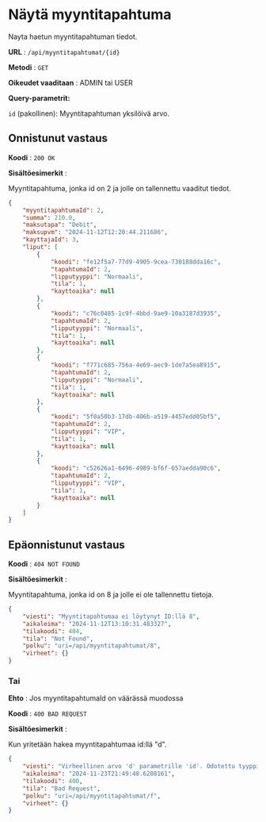 # Näytä myyntitapahtuma

Nayta haetun myyntitapahtuman tiedot.

**URL** : `/api/myyntitapahtumat/{id}`

**Metodi** : `GET`

**Oikeudet vaaditaan** : ADMIN tai USER

**Query-parametrit:** 

`id` (pakollinen): Myyntitapahtuman yksilöivä arvo.


## Onnistunut vastaus

**Koodi** : `200 OK`

**Sisältöesimerkit** :

Myyntitapahtuma, jonka id on 2 ja jolle on tallennettu vaaditut tiedot.

```json
{
    "myyntitapahtumaId": 2,
    "summa": 210.0,
    "maksutapa": "Debit",
    "maksupvm": "2024-11-12T12:20:44.211686",
    "kayttajaId": 3,
    "liput": [
        {
            "koodi": "fe12f5a7-77d9-4905-9cea-730188dda16c",
            "tapahtumaId": 2,
            "lipputyyppi": "Normaali",
            "tila": 1,
            "kayttoaika": null
        },
        {
            "koodi": "c76c0485-1c9f-4bbd-9ae9-10a3187d3935",
            "tapahtumaId": 2,
            "lipputyyppi": "Normaali",
            "tila": 1,
            "kayttoaika": null
        },
        {
            "koodi": "f771c685-756a-4e69-aec9-1de7a5ea8915",
            "tapahtumaId": 2,
            "lipputyyppi": "Normaali",
            "tila": 1,
            "kayttoaika": null
        },
        {
            "koodi": "5f0a50b3-17db-406b-a519-4457edd05bf5",
            "tapahtumaId": 2,
            "lipputyyppi": "VIP",
            "tila": 1,
            "kayttoaika": null
        },
        {
            "koodi": "c52626a1-6496-4989-bf6f-657aedda90c6",
            "tapahtumaId": 2,
            "lipputyyppi": "VIP",
            "tila": 1,
            "kayttoaika": null
        }
    ]
}
```

## Epäonnistunut vastaus

**Koodi** : `404 NOT FOUND`

**Sisältöesimerkit** :

Myyntitapahtuma, jonka id on 8 ja jolle ei ole tallennettu tietoja.

```json
{
    "viesti": "Myyntitapahtumaa ei löytynyt ID:llä 8",
    "aikaleima": "2024-11-12T13:10:31.483327",
    "tilakoodi": 404,
    "tila": "Not Found",
    "polku": "uri=/api/myyntitapahtumat/8",
    "virheet": {}
}
```

### Tai

**Ehto** : Jos myyntitapahtumaId on väärässä muodossa

**Koodi** : `400 BAD REQUEST`

**Sisältöesimerkit** :

Kun yritetään hakea myyntitapahtumaa id:llä "d".

```json
{
    "viesti": "Virheellinen arvo 'd' parametrille 'id'. Odotettu tyyppi on 'Long'",
    "aikaleima": "2024-11-23T21:49:48.6208161",
    "tilakoodi": 400,
    "tila": "Bad Request",
    "polku": "uri=/api/myyntitapahtumat/f",
    "virheet": {}
}
```